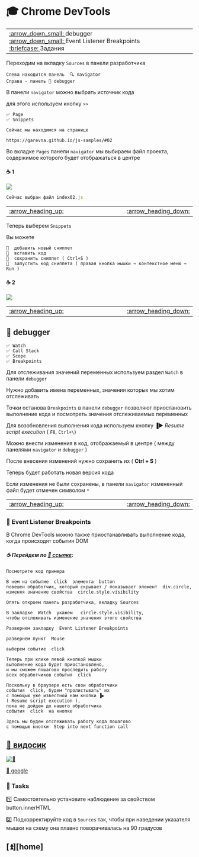 # 🎓 Chrome DevTools

<table>
  <tr>
    <td width="8%">
       <a href = "#-debugger">
          :arrow_down_small:
       </a> debugger<br>
       <a href = "#-event-listener-breakpoints">
          :arrow_down_small:
       </a> Event Listener Breakpoints<br>
       <a href = "#-tasks">
          :briefcase:
       </a> Задания
    </td>
  </tr>
</table>

Переходим на вкладку  `Sources` в панели разработчика

    Слева находится панель  🔍 navigator
    Справа - панель 🔧 debugger

В панели `navigator` можно выбрать источник кода

для этого используем кнопку `>>`

    ✅ Page
    ✅ Snippets

```
Сейчас мы находимся на странице

https://garevna.github.io/js-samples/#02
```
Во вкладке `Pages` панели  `navigator`  мы выбираем файл проекта, содержимое которого будет отображаться в центре

#### :coffee: 1

![](https://raw.githubusercontent.com/garevna/js-course/master/images/lessons/01.png)
```javascript
Сейчас выбран файл index02.js
```
<table>
  <tr>
    <td width="8%">
       <a href = "#-chrome-devtools">
          :arrow_heading_up:
       </a>
    </td>
    <td width="800">
       &nbsp;
    </td>
    <td width="8%">
       <a href = "#coffee-2">
          :arrow_heading_down:
       </a>
    </td>
  </tr>
</table>

Теперь выберем `Snippets`

Вы можете
```
📌  добавить новый сниппет
📌  вставить код
📌  сохранить сниппет ( Ctrl+S )
📌  запустить код сниппета ( правая кнопка мышки ⇾ контекстное меню ⇾ Run )
```
#### :coffee: 2

![](https://raw.githubusercontent.com/garevna/js-course/master/images/lessons/02.png)

<table>
  <tr>
    <td width="8%">
       <a href = "#coffee-1">
          :arrow_heading_up:
       </a>
    </td>
    <td width="800">
       &nbsp;
    </td>
    <td width="8%">
       <a href = "#-event-listener-breakpoints">
          :arrow_heading_down:
       </a>
    </td>
  </tr>
</table>

## 📖 debugger

    ✅ Watch
    ✅ Call Stack
    ✅ Scope
    ✅ Breakpoints

Для отслеживания значений переменных  используем раздел  `Watch`  в панели  `debugger`

Нужно добавить имена переменных, значения которых мы хотим отслеживать

Точки останова   `Breakpoints`    в панели   `debugger`   позволяют приостановить выполнение кода 
и посмотреть значения отслеживаемых переменных

Для возобновления выполнения кода используем кнопку   ▐▶️  *Resume script execution* 
 ( `F8`, `Ctrl+\`)

Можно внести изменения в код, отображаемый в центре ( между панелями `navigator` и `debugger` )

После внесения изменений нужно сохранить их  ( **Ctrl + S** )

Теперь будет работать новая версия кода

Если изменения не были сохранены, в панели  `navigator`  измененный файл будет отмечен символом `*`
<table>
  <tr>
    <td width="8%">
       <a href = "#coffee-2">
          :arrow_heading_up:
       </a>
    </td>
    <td width="800">
       &nbsp;
    </td>
    <td width="8%">
       <a href = "#-tasks">
          :arrow_heading_down:
       </a>
    </td>
  </tr>
</table>

### 📖 Event Listener Breakpoints

В  Chrome DevTools  можно также приостанавливать выполнение кода, когда происходят события DOM

##### ☕️ Перейдем по [:link: ссылке](garevna.github.io):   
```
Посмотрите код примера

В нем на событие  click  элемента  button 
повешен обработчик, который скрывает / показывает элемент  div.circle, 
изменяя значение свойства  circle.style.visibility

Опять откроем панель разработчика, вкладку Sources

В закладке  Watch  укажем   circle.style.visibility, 
чтобы отслеживать изменение значения этого свойства

Развернем закладку  Event Listener Breakpoints

развернем пункт  Mouse

выберем событие  click

Теперь при клике левой кнопкой мышки 
выполнение кода будет приостановлено, 
и мы сможем пошагово проследить работу 
всех обработчиков события  click

Поскольку в браузере есть свои обработчики 
события  click, будем "пролистывать" их 
с помощью уже известной нам кнопки ▐▶️  
( Resume script execution ), 
пока не дойдем до нашего обработчика 
события  click  на кнопке

Здесь мы будем отслеживать работу кода пошагово 
с помощью кнопки  Step into next function call
```
## [:cinema: видосик](https://youtu.be/PQYG2aJf6uI)

[![🎦](http://img.youtube.com/vi/PQYG2aJf6uI/0.jpg)](http://www.youtube.com/watch?v=PQYG2aJf6uI)

[🔗 google](https://developers.google.com/web/tools/chrome-devtools/)

### 💼 Tasks

:one: Самостоятельно установите наблюдение за свойством    button.innerHTML

:two: Подкорректируйте код в `Sources` так, чтобы при наведении указателя мышки на схему она плавно поворачивалась на 90 градусов 

## [:arrow_double_up:][home]